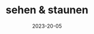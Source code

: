 ---
title: sehen & staunen
date: 2023-20-05

type: landing

sections:
  - block: markdown
    content:
      title:
      subtitle:
      text: |-
        <html lang="en" dir="ltr"> <head> <meta charset="utf-8"> <title>Masonry Image Gallery with Lightbox | CodingNepal</title> <link rel="stylesheet" href="style.css"> <meta name="viewport" content="width=device-width, initial-scale=1.0"> <link rel="stylesheet" href="https://unicons.iconscout.com/release/v4.0.0/css/line.css"> <script src="script.js" defer></script> </head> <body> <h1></h1> <div class="lightbox"> <div class="wrapper"> <header> <div class="details"> <i class=""></i> <span></span> </div> <div class="buttons"><i class="close-icon uil uil-times"></i></div> </header> <div class="preview-img"> <div class="img"><img src="" alt="preview-img"></div> </div> </div> </div> <section class="gallery"> <ul class="images">
        <li class="img"><img src="images/img-1.jpg" alt="img"></li>
        <li class="img"><img src="images/img-2.jpg" alt="img"></li>
        <li class="img"><img src="images/img-3.jpg" alt="img"></li>
        <li class="img"><img src="images/img-4.jpg" alt="img"></li>
        <li class="img"><img src="images/img-5.jpg" alt="img"></li>
        <li class="img"><img src="images/img-6.jpg" alt="img"></li>
        <li class="img"><img src="images/img-7.jpg" alt="img"></li>
        <li class="img"><img src="images/img-8.jpg" alt="img"></li>
        <li class="img"><img src="images/img-9.jpg" alt="img"></li>
        <li class="img"><img src="images/img-10.jpg" alt="img"></li>
        <li class="img"><img src="images/img-11.jpg" alt="img"></li>
        <li class="img"><img src="images/img-12.jpg" alt="img"></li>
        <li class="img"><img src="images/img-13.jpg" alt="img"></li>
        <li class="img"><img src="images/img-14.jpg" alt="img"></li>
        <li class="img"><img src="images/img-15.jpg" alt="img"></li>
        <li class="img"><img src="images/img-16.jpg" alt="img"></li>
        <li class="img"><img src="images/img-17.jpg" alt="img"></li>
        <li class="img"><img src="images/img-18.jpg" alt="img"></li>
        <li class="img"><img src="images/img-19.jpg" alt="img"></li>
        <li class="img"><img src="images/img-20.jpg" alt="img"></li>
        <li class="img"><img src="images/img-21.jpg" alt="img"></li>
        <li class="img"><img src="images/img-22.jpg" alt="img"></li>
        <li class="img"><img src="images/img-23.jpg" alt="img"></li>
        <li class="img"><img src="images/img-24.jpg" alt="img"></li>
        <li class="img"><img src="images/img-25.jpg" alt="img"></li>
        <li class="img"><img src="images/img-26.jpg" alt="img"></li>
        <li class="img"><img src="images/img-27.jpg" alt="img"></li>
        <li class="img"><img src="images/img-28.jpg" alt="img"></li>
        <li class="img"><img src="images/img-29.jpg" alt="img"></li>
        <li class="img"><img src="images/img-30.jpg" alt="img"></li>
        <li class="img"><img src="images/img-31.jpg" alt="img"></li>
        <li class="img"><img src="images/img-32.jpg" alt="img"></li>
        <li class="img"><img src="images/img-33.jpg" alt="img"></li>
        <li class="img"><img src="images/img-34.jpg" alt="img"></li>
        <li class="img"><img src="images/img-35.jpg" alt="img"></li>
        <li class="img"><img src="images/img-37.jpg" alt="img"></li>
        <li class="img"><img src="images/img-38.jpg" alt="img"></li>
        <li class="img"><img src="images/img-39.jpg" alt="img"></li>
        <li class="img"><img src="images/img-40.jpg" alt="img"></li>
        <li class="img"><img src="images/img-41.jpg" alt="img"></li>
        <li class="img"><img src="images/img-42.jpg" alt="img"></li>
        <li class="img"><img src="images/img-43.jpg" alt="img"></li>
        <li class="img"><img src="images/img-44.jpg" alt="img"></li>
        <li class="img"><img src="images/img-45.jpg" alt="img"></li>
        <li class="img"><img src="images/img-46.jpg" alt="img"></li>
        <li class="img"><img src="images/img-47.jpg" alt="img"></li>
        <li class="img"><img src="images/img-48.jpg" alt="img"></li>
        <li class="img"><img src="images/img-49.jpg" alt="img"></li>
        <li class="img"><img src="images/img-50.jpg" alt="img"></li>
        <li class="img"><img src="images/img-51.jpg" alt="img"></li>
        <li class="img"><img src="images/img-52.jpg" alt="img"></li>
        <li class="img"><img src="images/img-53.jpg" alt="img"></li>
        <li class="img"><img src="images/img-54.jpg" alt="img"></li>
        <li class="img"><img src="images/img-55.jpg" alt="img"></li>
        <li class="img"><img src="images/img-56.jpg" alt="img"></li>
        <li class="img"><img src="images/img-57.jpg" alt="img"></li>
        <li class="img"><img src="images/img-58.jpg" alt="img"></li>
        <li class="img"><img src="images/img-59.jpg" alt="img"></li>
        <li class="img"><img src="images/img-60.jpg" alt="img"></li>
        <li class="img"><img src="images/img-61.jpg" alt="img"></li>
        <li class="img"><img src="images/img-62.jpg" alt="img"></li>
        <li class="img"><img src="images/img-63.jpg" alt="img"></li>
        <li class="img"><img src="images/img-64.jpg" alt="img"></li>
        <li class="img"><img src="images/img-65.jpg" alt="img"></li>
        <li class="img"><img src="images/img-66.jpg" alt="img"></li>
        <li class="img"><img src="images/img-67.jpg" alt="img"></li>
        <li class="img"><img src="images/img-68.jpg" alt="img"></li>
        <li class="img"><img src="images/img-69.jpg" alt="img"></li>
        <li class="img"><img src="images/img-70.jpg" alt="img"></li>
        <li class="img"><img src="images/img-71.jpg" alt="img"></li>
        <li class="img"><img src="images/img-72.jpg" alt="img"></li>
        <li class="img"><img src="images/img-73.jpg" alt="img"></li>
        <li class="img"><img src="images/img-74.jpg" alt="img"></li>
        <li class="img"><img src="images/img-75.jpg" alt="img"></li>
        <li class="img"><img src="images/img-76.jpg" alt="img"></li>
        <li class="img"><img src="images/img-77.jpg" alt="img"></li>
        <li class="img"><img src="images/img-78.jpg" alt="img"></li>
        <li class="img"><img src="images/img-79.jpg" alt="img"></li>
        <li class="img"><img src="images/img-80.jpg" alt="img"></li>
        <li class="img"><img src="images/img-81.jpg" alt="img"></li>
        <li class="img"><img src="images/img-82.jpg" alt="img"></li>
        <li class="img"><img src="images/img-83.jpg" alt="img"></li>
        <li class="img"><img src="images/img-84.jpg" alt="img"></li>
        <li class="img"><img src="images/img-85.jpg" alt="img"></li>
        <li class="img"><img src="images/img-86.jpg" alt="img"></li>
        <li class="img"><img src="images/img-87.jpg" alt="img"></li>
        <li class="img"><img src="images/img-88.jpg" alt="img"></li>
        <li class="img"><img src="images/img-89.jpg" alt="img"></li>
        <li class="img"><img src="images/img-90.jpg" alt="img"></li>
        <li class="img"><img src="images/img-91.jpg" alt="img"></li>
        <li class="img"><img src="images/img-92.jpg" alt="img"></li>
        <li class="img"><img src="images/img-93.jpg" alt="img"></li>
        <li class="img"><img src="images/img-94.jpg" alt="img"></li>
        <li class="img"><img src="images/img-95.jpg" alt="img"></li>
        <li class="img"><img src="images/img-96.jpg" alt="img"></li>
        <li class="img"><img src="images/img-97.jpg" alt="img"></li>
        <li class="img"><img src="images/img-98.jpg" alt="img"></li>
        <li class="img"><img src="images/img-99.jpg" alt="img"></li>
        <li class="img"><img src="images/img-100.jpg" alt="img"></li>
        <li class="img"><img src="images/img-101.jpg" alt="img"></li>
        <li class="img"><img src="images/img-102.jpg" alt="img"></li>
        <li class="img"><img src="images/img-103.jpg" alt="img"></li> </ul> </section> </body> </html>
    design:
      columns: '1'
---